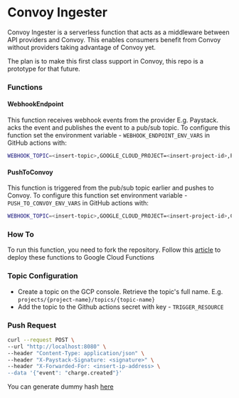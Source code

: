 Convoy Ingester
=========

Convoy Ingester is a serverless function that acts as a middleware between API providers and Convoy. This enables consumers benefit from Convoy without providers taking advantage of Convoy yet. 

The plan is to make this first class support in Convoy, this repo is a prototype for that future.

### Functions 

#### WebhookEndpoint
This function receives webhook events from the provider E.g. Paystack. acks the event and publishes the event to a pub/sub topic. To configure this function 
set the environment variable - `WEBHOOK_ENDPOINT_ENV_VARS` in GitHub actions with:

```bash
WEBHOOK_TOPIC=<insert-topic>,GOOGLE_CLOUD_PROJECT=<insert-project-id>,PAYSTACK_SECRET=<insert-paystack-secret>
```

#### PushToConvoy
This function is triggered from the pub/sub topic earlier and pushes to Convoy. To configure this function set environment variable - `PUSH_TO_CONVOY_ENV_VARS` in GitHub actions with:

```bash
WEBHOOK_TOPIC=<insert-topic>,GOOGLE_CLOUD_PROJECT=<insert-project-id>,CONVOY_GROUP_ID=<insert-group-id>,CONVOY_API_KEY=<insert-api-key>,CONVOY_PAYSTACK_APP_ID=<insert-app-id>
```

### How To
To run this function, you need to fork the repository. Follow this [article](https://www.honeybadger.io/blog/building-testing-and-deploying-google-cloud-functions-with-ruby/) to deploy these functions to Google Cloud Functions

### Topic Configuration
- Create a topic on the GCP console. Retrieve the topic's full name. E.g. `projects/{project-name}/topics/{topic-name}`
- Add the topic to the Github actions secret with key - `TRIGGER_RESOURCE`

### Push Request
```bash
curl --request POST \
--url "http://localhost:8080" \
--header "Content-Type: application/json" \
--header "X-Paystack-Signature: <signature>" \
--header "X-Forwarded-For: <insert-ip-address> \
--data '{"event": "charge.created"}'
```
You can generate dummy hash [here](https://go.dev/play/p/NfFgzhtj-N)
